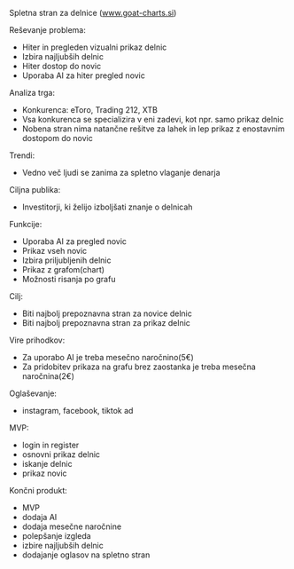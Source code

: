 Spletna stran za delnice (www.goat-charts.si)

Reševanje problema:
- Hiter in pregleden vizualni prikaz delnic
- Izbira najljubših delnic
- Hiter dostop do novic
- Uporaba AI za hiter pregled novic

Analiza trga:
- Konkurenca: eToro, Trading 212, XTB
- Vsa konkurenca se specializira v eni zadevi, kot npr. samo prikaz delnic
- Nobena stran nima natančne rešitve za lahek in lep prikaz z enostavnim dostopom do novic

Trendi:
- Vedno več ljudi se zanima za spletno vlaganje denarja

Ciljna publika:
- Investitorji, ki želijo izboljšati znanje o delnicah

Funkcije:
- Uporaba AI za pregled novic
- Prikaz vseh novic
- Izbira priljubljenih delnic
- Prikaz z grafom(chart)
- Možnosti risanja po grafu

Cilj:
- Biti najbolj prepoznavna stran za novice delnic
- Biti najbolj prepoznavna stran za prikaz delnic

Vire prihodkov:
- Za uporabo AI je treba mesečno naročnino(5€)
- Za pridobitev prikaza na grafu brez zaostanka je treba mesečna naročnina(2€)

Oglaševanje:
- instagram, facebook, tiktok ad

MVP:
- login in register
- osnovni prikaz delnic
- iskanje delnic
- prikaz novic


Končni produkt:
- MVP
- dodaja AI
- dodaja mesečne naročnine
- polepšanje izgleda
- izbire najljubših delnic
- dodajanje oglasov na spletno stran